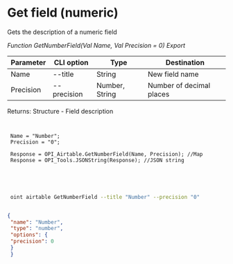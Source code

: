 ﻿---
sidebar_position: 4
---

# Get field (numeric)
 Gets the description of a numeric field


*Function GetNumberField(Val Name, Val Precision = 0) Export*

 | Parameter | CLI option | Type | Destination |
 |-|-|-|-|
 | Name | --title | String | New field name |
 | Precision | --precision | Number, String | Number of decimal places |

 
 Returns: Structure - Field description

```bsl title="Code example"
	
 
 Name = "Number";
 Precision = "0";
 
 Response = OPI_Airtable.GetNumberField(Name, Precision); //Map
 Response = OPI_Tools.JSONString(Response); //JSON string
 

	
```

```sh title="CLI command example"
 
 oint airtable GetNumberField --title "Number" --precision "0"

```


```json title="Result"

{
 "name": "Number",
 "type": "number",
 "options": {
 "precision": 0
 }
 }

```
